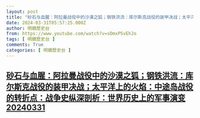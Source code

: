 ```yaml
---
layout: post
title: "砂石与血腥：阿拉曼战役中的沙漠之狐；钢铁洪流：库尔斯克战役的装甲决战；太平洋上的火焰：中途岛战役的转折点：战争史纵深剖析：世界历史上的军事演变20240331"
date: 2024-03-31T05:57:25.000Z
author: 明鏡歷史台
from: https://www.youtube.com/watch?v=sDmxP5vEhJo
tags: [ 明鏡歷史台 ]
comments: True
categories: [ 明鏡歷史台 ]
---
```

<!--1711864645000-->
[砂石与血腥：阿拉曼战役中的沙漠之狐；钢铁洪流：库尔斯克战役的装甲决战；太平洋上的火焰：中途岛战役的转折点：战争史纵深剖析：世界历史上的军事演变20240331](https://www.youtube.com/watch?v=sDmxP5vEhJo)
------

<div>

</div>
